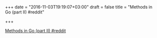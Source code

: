 +++
date = "2016-11-03T19:19:07+03:00"
draft = false
title = "Methods in Go (part II)  #reddit"

+++

<p><a href="https://t.co/q1SPY3CfKy">Methods in Go (part II)  #reddit</a></p>
